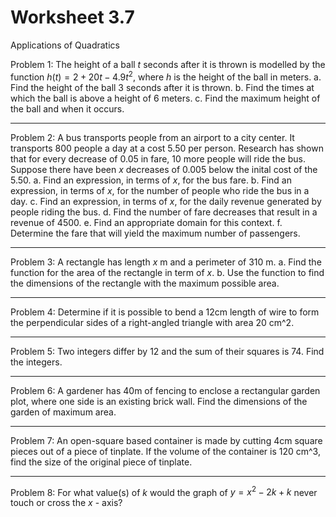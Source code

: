 # Worksheet 3.7

Applications of Quadratics

Problem 1: The height of a ball $t$ seconds after it is thrown is modelled by the function $h(t) = 2 + 20t - 4.9t^2$, where $h$ is the height of the ball in meters.
a. Find the height of the ball 3 seconds after it is thrown.
b. Find the times at which the ball is above a height of 6 meters.
c. Find the maximum height of the ball and when it occurs.

---
Problem 2: A bus transports people from an airport to a city center. It transports 800 people a day at a cost 5.50 per person. Research has shown that for every decrease of 0.05 in fare, 10 more people will ride the bus. Suppose there have been $x$ decreases of 0.005 below the inital cost of the 5.50.
a. Find an expression, in terms of $x$, for the bus fare.
b. Find an expression, in terms of $x$, for the number of people who ride the bus in a day.
c. Find an expression, in terms of $x$, for the daily revenue generated by people riding the bus.
d. Find the number of fare decreases that result in a revenue of 4500.
e. Find an appropriate domain for this context.
f. Determine the fare that will yield the maximum number of passengers.

---
Problem 3: A rectangle has length $x$ m and a perimeter of 310 m.
a. Find the function for the area of the rectangle in term of $x$.
b. Use the function to find the dimensions of the rectangle with the maximum possible area.

---
Problem 4: Determine if it is possible to bend a 12cm length of wire to form the perpendicular sides of a right-angled triangle with area 20 cm^2.

---
Problem 5: Two integers differ by 12 and the sum of their squares is 74. Find the integers.

---
Problem 6: A gardener has 40m of fencing to enclose a rectangular garden plot, where one side is an existing brick wall. Find the dimensions of the garden of maximum area.

---
Problem 7: An open-square based container is made by cutting 4cm square pieces out of a piece of tinplate. If the volume of the container is 120 cm^3, find the size of the original piece of tinplate.

---
Problem 8: For what value(s) of $k$ would the graph of $y=x^2 - 2k + k$ never touch or cross the $x$ - axis?



